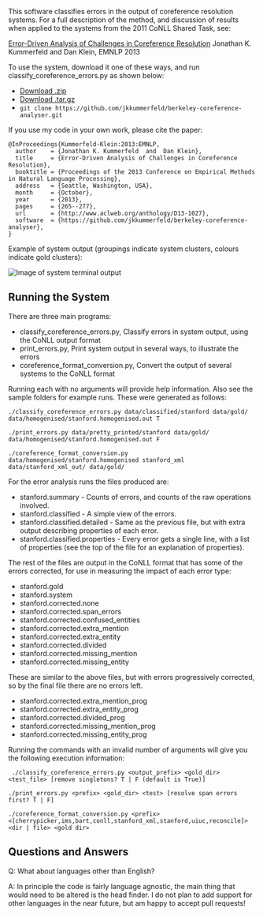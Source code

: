 This software classifies errors in the output of coreference resolution
systems.  For a full description of the method, and discussion of results when
applied to the systems from the 2011 CoNLL Shared Task, see:

   [Error-Driven Analysis of Challenges in Coreference Resolution](http://www.aclweb.org/anthology/D13-1027)
   Jonathan K. Kummerfeld and Dan Klein, 
   EMNLP 2013

To use the system, download it one of these ways, and run classify_coreference_errors.py as shown below:

- [Download .zip](https://github.com/jkkummerfeld/berkeley-coreference-analyser/zipball/master)
- [Download .tar.gz](https://github.com/jkkummerfeld/berkeley-coreference-analyser/tarball/master)
- `git clone https://github.com/jkkummerfeld/berkeley-coreference-analyser.git`

If you use my code in your own work, please cite the paper:

```
@InProceedings{Kummerfeld-Klein:2013:EMNLP,
  author    = {Jonathan K. Kummerfeld  and  Dan Klein},
  title     = {Error-Driven Analysis of Challenges in Coreference Resolution},
  booktitle = {Proceedings of the 2013 Conference on Empirical Methods in Natural Language Processing},
  address   = {Seattle, Washington, USA},
  month     = {October},
  year      = {2013},
  pages     = {265--277},
  url       = {http://www.aclweb.org/anthology/D13-1027},
  software  = {https://github.com/jkkummerfeld/berkeley-coreference-analyser},
}
```

Example of system output (groupings indicate system clusters, colours indicate gold clusters):

![Image of system terminal output](./example_coref_analysis_output.png)

##  Running the System

There are three main programs:

- classify_coreference_errors.py, Classify errors in system output, using the CoNLL output format
- print_errors.py, Print system output in several ways, to illustrate the errors
- coreference_format_conversion.py, Convert the output of several systems to the CoNLL format

Running each with no arguments will provide help information.  Also see the
sample folders for example runs.  These were generated as follows:

```
./classify_coreference_errors.py data/classified/stanford data/gold/ data/homogenised/stanford.homogenised.out T

./print_errors.py data/pretty_printed/stanford data/gold/ data/homogenised/stanford.homogenised.out F

./coreference_format_conversion.py data/homogenised/stanford.homogenised stanford_xml data/stanford_xml_out/ data/gold/
```


For the error analysis runs the files produced are:
- stanford.summary -
   Counts of errors, and counts of the raw operations involved.
- stanford.classified -
   A simple view of the errors.
- stanford.classified.detailed -
   Same as the previous file, but with extra output describing properties of each error.
- stanford.classified.properties -
	 Every error gets a single line, with a list of properties (see the top of the file for an explanation of properties).

The rest of the files are output in the CoNLL format that has some of the
errors corrected, for use in measuring the impact of each error type:

- stanford.gold
- stanford.system
- stanford.corrected.none
- stanford.corrected.span_errors
- stanford.corrected.confused_entities
- stanford.corrected.extra_mention
- stanford.corrected.extra_entity
- stanford.corrected.divided
- stanford.corrected.missing_mention
- stanford.corrected.missing_entity

These are similar to the above files, but with errors progressively corrected,
so by the final file there are no errors left.

- stanford.corrected.extra_mention_prog
- stanford.corrected.extra_entity_prog
- stanford.corrected.divided_prog
- stanford.corrected.missing_mention_prog
- stanford.corrected.missing_entity_prog

Running the commands with an invalid number of arguments will give you the following execution information:

```
 ./classify_coreference_errors.py <output_prefix> <gold_dir> <test_file> [remove singletons? T | F (default is True)]

./print_errors.py <prefix> <gold_dir> <test> [resolve span errors first? T | F]

./coreference_format_conversion.py <prefix> <[cherrypicker,ims,bart,conll,stanford_xml,stanford,uiuc,reconcile]> <dir | file> <gold dir>
```

##  Questions and Answers

Q: What about languages other than English?

A: In principle the code is fairly language agnostic, the main thing that would
need to be altered is the head finder.  I do not plan to add support for other
languages in the near future, but am happy to accept pull requests!

